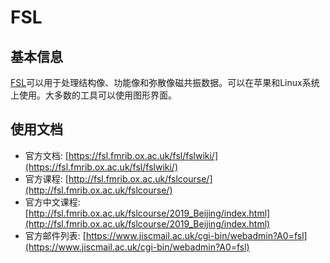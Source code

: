 # FSL

## 基本信息

[FSL](https://fsl.fmrib.ox.ac.uk/fsl/fslwiki/)可以用于处理结构像、功能像和弥散像磁共振数据。可以在苹果和Linux系统上使用。大多数的工具可以使用图形界面。

## 使用文档

* 官方文档: [https://fsl.fmrib.ox.ac.uk/fsl/fslwiki/](https://fsl.fmrib.ox.ac.uk/fsl/fslwiki/)
* 官方课程: [http://fsl.fmrib.ox.ac.uk/fslcourse/](http://fsl.fmrib.ox.ac.uk/fslcourse/)
* 官方中文课程: [http://fsl.fmrib.ox.ac.uk/fslcourse/2019_Beijing/index.html](http://fsl.fmrib.ox.ac.uk/fslcourse/2019_Beijing/index.html)
* 官方邮件列表: [https://www.jiscmail.ac.uk/cgi-bin/webadmin?A0=fsl](https://www.jiscmail.ac.uk/cgi-bin/webadmin?A0=fsl)
